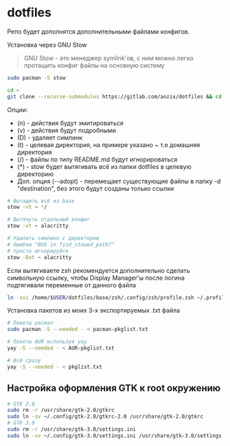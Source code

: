 # dotfiles

Репо будет дополнятся дополнительными файлами конфигов.

Установка через GNU Stow

> GNU Stow - это менеджер symlink’ов, с ним можно легко протащить конфиг файлы на основную систему

```sh
sudo pacman -S stow
```

```sh
cd ~
git clone --recurse-submodules https://gitlab.com/anzix/dotfiles && cd dotfiles/base
```

Опции:

- (n) - действия будут эмитироваться
- (v) - действия будут подробными
- (D) - удаляет симлинк
- (t) - целевая директория, на примере указано ~ т.е домашняя директория
- (/) - файлы по типу README.md будут игнорироваться
- (\*) - stow будет вытягивать всё из папки dotfiles в целевую директорию
- Доп. опция (--adopt) - перемещает существующие файлы в папку -d "destination", без этого будут созданы только ссылки

```sh
# Вытащить всё из base
stow -vt ~ */
```

```sh
# Вытянуть отдельный конфиг
stow -vt ~ alacritty
```

```sh
# Удалить симлинк с директории
# Ошибки "BUG in find_stowed_path?"
# просто игнорируйте
stow -Dvt ~ alacritty
```

Если вытягиваете zsh рекомендуется дополнительно сделать символьную ссылку, чтобы Display Manager'ы после логина подтягивали переменные от данного файла

```sh
ln -svi /home/$USER/dotfiles/base/zsh/.config/zsh/profile.zsh ~/.profile
```

Установка пакетов из моих 3-х экспортируемых .txt файла

```sh
# Пакеты pacman
sudo pacman -S --needed - < pacman-pkglist.txt

# Пакеты AUR используя yay
yay -S --needed - < AUR-pkglist.txt

# Всё сразу
yay -S --needed - < pkglist.txt
```

## Настройка оформления GTK к root окружению

```sh
# GTK 2.0
sudo rm -r /usr/share/gtk-2.0/gtkrc
sudo ln -sv ~/.config/gtk-2.0/gtkrc-2.0 /usr/share/gtk-2.0/gtkrc
# GTK 3.0
sudo rm -r /usr/share/gtk-3.0/settings.ini
sudo ln -sv ~/.config/gtk-3.0/settings.ini /usr/share/gtk-3.0/settings.ini
```
